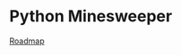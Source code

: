 # Python Minesweeper

[Roadmap](https://docs.google.com/document/d/1D0wrB5Dgxm3FOoHFROUtj3PCaes5nLaYDC5FeTrXHrY/edit?usp=drive_link)
